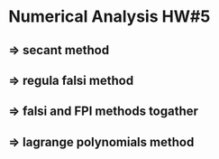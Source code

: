 # Numerical Analysis HW#5

## => secant method
## => regula falsi method
## => falsi and FPI methods togather
## => lagrange polynomials method
